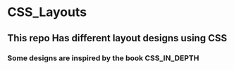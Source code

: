 # CSS_Layouts
## This repo Has different layout designs using CSS
### Some designs are inspired by the book CSS_IN_DEPTH
